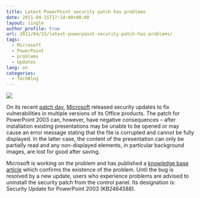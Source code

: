 ```yaml
---
title: Latest PowerPoint security patch has problems
date: 2011-04-15T17:14:00+00:00
layout: single
author_profile: true
url: 2011/04/15/latest-powerpoint-security-patch-has-problems/
tags:
  - Microsoft
  - PowerPoint
  - problems
  - Updates
lang: en
categories: 
  - TechBlog
---
```

[![](http://2.bp.blogspot.com/-tP2seeTs9SY/Tah1siDgPEI/AAAAAAAAD2Y/eIs5GyHfDMY/s1600/Microsoft_Logo200-c869929fb4569dc8.png)](http://2.bp.blogspot.com/-tP2seeTs9SY/Tah1siDgPEI/AAAAAAAAD2Y/eIs5GyHfDMY/s1600/Microsoft_Logo200-c869929fb4569dc8.png)

On its recent [patch day](http://www.h-online.com/news/item/Microsoft-s-record-Patch-Tuesday-1226887.html), [Microsoft](http://www.microsoft.com/) released security updates to fix vulnerabilities in multiple versions of its Office products. The patch for PowerPoint 2003 can, however, have negative consequences – after installation existing presentations may be unable to be opened or may cause an error message stating that the file is corrupted and cannot be fully displayed. In the latter case, the content of the presentation can only be partially read and any non-displayed elements, in particular background images, are lost for good after saving.

Microsoft is working on the problem and has published a [knowledge base article](http://support.microsoft.com/kb/2464588) which confirms the existence of the problem. Until the bug is resolved by a new update, users who experience problems are advised to uninstall the security patch from the control panel. Its designation is: Security Update for PowerPoint 2003 (KB2464588).